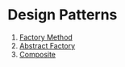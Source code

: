# Design Patterns
1. [Factory Method](https://github.com/vup815/design_patterns/tree/master/src/fatctory_method)
2. [Abstract Factory](https://github.com/vup815/design_patterns/tree/master/src/abstract_factory)
3. [Composite](https://github.com/vup815/design_patterns/tree/master/src/composite)

